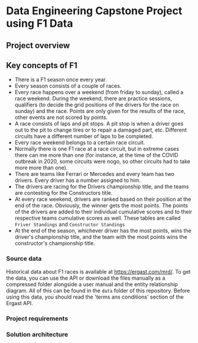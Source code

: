 # Data Engineering Capstone Project using F1 Data

## Project overview

## Key concepts of F1

- There is a F1 season once every year.
- Every season consists of a couple of races.
- Every race happens over a weekend (from friday to sunday), called a race weekend. During the weekend, there are practice sessions, qualifiers (to decide the grid positions of the drivers for the race on sunday) and the race. Points are only given for the results of the race, other events are not scored by points.
- A race consists of laps and pit stops. A pit stop is when a driver goes out to the pit to change tires or to repair a damaged part, etc. Different circuits have a different number of laps to be completed.
- Every race weekend belongs to a certain race circuit.
- Normally there is one F1 race at a race circuit, but in extreme cases there can me more than one (for instance, at the time of the COVID outbreak in 2020, some circuits were nogo, so other circuits had to take more more than one).
- There are teams like Ferrari or Mercedes and every team has two drivers. Every driver has a number assigned to him.
- The drivers are racing for the Drivers championship title, and the teams are contesting for the Constructors title.
- At every race weekend, drivers are ranked based on their position at the end of the race. Obviously, the winner gets the most points. The points of the drivers are added to their individual cumulative scores and to their respective teams cumulative scores as well. These tables are called `Friver Standings` and `Constructor Standings`
- At the end of the season, whichever driver has the most points, wins the driver's championship title, and the team with the most points wins the constructor's championship title.

### Source data

Historical data about F1 races is available at https://ergast.com/mrd/. To get the data, you can use the API or download the files manually as a compressed folder alongside a user manual and the entity relationship diagram. All of this can be found in the `data` folder of this repository. Before using this data, you should read the 'terms ans conditions' section of the Ergast API.

### Project requirements

### Solution architecture